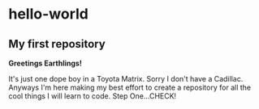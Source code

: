 # hello-world
## My first repository
**Greetings Earthlings!**

It's just one dope boy in a Toyota Matrix. Sorry I don't have a Cadillac. Anyways I'm here making my best effort to create a repository for all the cool things I will learn to code. Step One...CHECK!
